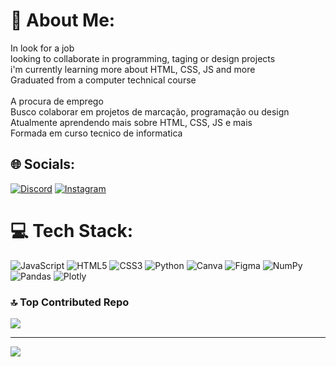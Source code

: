 # 💫 About Me:
In look for a job <br>looking to collaborate in programming, taging or design projects <br>i'm currently learning more about HTML, CSS, JS and more<br>Graduated from a computer technical course<br><br>A procura de emprego<br>Busco colaborar em projetos de marcação, programação ou design<br>Atualmente aprendendo mais sobre HTML, CSS, JS e mais<br>Formada em curso tecnico de informatica  


## 🌐 Socials:
[![Discord](https://img.shields.io/badge/Discord-%237289DA.svg?logo=discord&logoColor=white)](https://discord.gg/Blequi) [![Instagram](https://img.shields.io/badge/Instagram-%23E4405F.svg?logo=Instagram&logoColor=white)](https://instagram.com/Blequieee) 

# 💻 Tech Stack:
![JavaScript](https://img.shields.io/badge/javascript-%23323330.svg?style=for-the-badge&logo=javascript&logoColor=%23F7DF1E) ![HTML5](https://img.shields.io/badge/html5-%23E34F26.svg?style=for-the-badge&logo=html5&logoColor=white) ![CSS3](https://img.shields.io/badge/css3-%231572B6.svg?style=for-the-badge&logo=css3&logoColor=white) ![Python](https://img.shields.io/badge/python-3670A0?style=for-the-badge&logo=python&logoColor=ffdd54) ![Canva](https://img.shields.io/badge/Canva-%2300C4CC.svg?style=for-the-badge&logo=Canva&logoColor=white) ![Figma](https://img.shields.io/badge/figma-%23F24E1E.svg?style=for-the-badge&logo=figma&logoColor=white) ![NumPy](https://img.shields.io/badge/numpy-%23013243.svg?style=for-the-badge&logo=numpy&logoColor=white) ![Pandas](https://img.shields.io/badge/pandas-%23150458.svg?style=for-the-badge&logo=pandas&logoColor=white) ![Plotly](https://img.shields.io/badge/Plotly-%233F4F75.svg?style=for-the-badge&logo=plotly&logoColor=white)


### 🔝 Top Contributed Repo
![](https://github-contributor-stats.vercel.app/api?username=BL-equi&limit=5&theme=radical&combine_all_yearly_contributions=true)

---
[![](https://visitcount.itsvg.in/api?id=BL-equi&icon=0&color=0)](https://visitcount.itsvg.in)

<!-- Proudly created with GPRM ( https://gprm.itsvg.in ) -->
